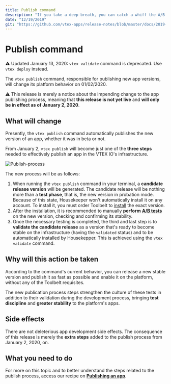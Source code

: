 ```yaml
---
title: Publish command
description: "If you take a deep breath, you can catch a whiff the A/B tests in the air. That’s because the Publish command from 01/02/2020 on will change its functionality and more steps will be added to the process of publishing an app on the platform. Everything to say goodbye to potential instabilities and to foster a culture of tests among our beloved devs."
date: "12/19/2019"
git: "https://github.com/vtex-apps/release-notes/blob/master/docs/2019-week-47-48-49-50-51/publish-command.md"
---
```


# Publish command

:warning: Updated January 13, 2020: `vtex validate` command is deprecated. Use `vtex deploy` instead.

The `vtex publish` command, responsible for publishing new app versions, will change its platform behavior on 01/02/2020.

:warning: This release is merely a notice about the impending change to the app publishing process, meaning that **this release is not yet live** and **will only be in effect as of January 2, 2020**. 

## What will change

Presently, the `vtex publish` command automatically publishes the new version of an app, whether it was in beta or not.

From January 2, `vtex publish` will become just one of the **three steps** needed to effectively publish an app in the VTEX IO's infrastructure.

![Publish-process](https://user-images.githubusercontent.com/52087100/71118909-c0775800-21b7-11ea-9e17-226badbc30c3.png)

The new process will be as follows:

1. When running the `vtex publish` command in your terminal, a **candidate release version** will be generated. The candidate release will be nothing more than a **test phase**, that is, the new version in probation mode. Because of this state, Housekeeper won't automatically install it on any account. To install it, you must order Toolbelt to [install](https://vtex.io/docs/recipes/store/installing-an-app) the exact version.
2. After the installation, it is recommended to manually **perform** [**A/B tests**](https://vtex.io/docs/recipes/store/running-native-ab-testing) on the new version, checking and confirming its stability.
3. Once the necessary testing is completed, the third and last step is to **validate the candidate release** as a version that's ready to become stable on the infrastructure (having the `validated` status) and to be automatically installed by Housekepper. This is achieved using the `vtex validate` command. 

## Why will this action be taken 

According to the command's current behavior, you can release a new stable version and publish it as fast as possible and enable it on the platform, without any of the Toolbelt requisites.

The new publication process steps strengthen the culture of these tests in addition to their validation during the development process, bringing **test discipline** and **greater stability** to the platform's apps.

## Side effects

There are not deleterious app development side effects. The consequence of this release is merely the **extra steps** added to the publish process from January 2, 2020, on. 

## What you need to do

For more on this topic and to better understand the steps related to the publish process, access our recipe on [**Publishing an app**](https://vtex.io/docs/recipes/store/publishing-an-app).
